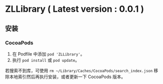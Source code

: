 # ZLLibrary  ( Latest version : 0.0.1 )

## 安装

### CocoaPods

1. 在 Podfile 中添加 `pod 'ZLLibrary'`。
2. 执行 `pod install` 或 `pod update`。

若搜索不到库，可使用 `rm ~/Library/Caches/CocoaPods/search_index.json` 移除本地索引然后再执行安装，或者更新一下 CocoaPods 版本。